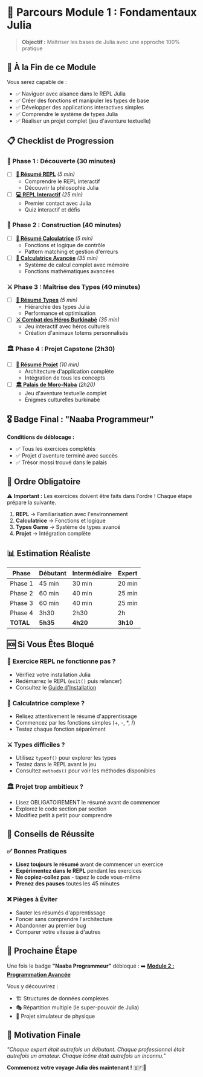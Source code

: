 # 🌟 Parcours Module 1 : Fondamentaux Julia

> **Objectif :** Maîtriser les bases de Julia avec une approche 100% pratique

## 🎯 À la Fin de ce Module

Vous serez capable de :
- ✅ Naviguer avec aisance dans le REPL Julia
- ✅ Créer des fonctions et manipuler les types de base
- ✅ Développer des applications interactives simples
- ✅ Comprendre le système de types Julia
- ✅ Réaliser un projet complet (jeu d'aventure textuelle)

## 📋 Checklist de Progression

### 🚀 Phase 1 : Découverte (30 minutes)
- [ ] **[📖 Résumé REPL](resume_01_repl_basics.md)** *(5 min)*
  - Comprendre le REPL interactif
  - Découvrir la philosophie Julia
- [ ] **[💻 REPL Interactif](exercises/01_repl_basics.jl)** *(25 min)*
  - Premier contact avec Julia
  - Quiz interactif et défis

### 🧮 Phase 2 : Construction (40 minutes)  
- [ ] **[📖 Résumé Calculatrice](resume_02_calculator.md)** *(5 min)*
  - Fonctions et logique de contrôle
  - Pattern matching et gestion d'erreurs
- [ ] **[🧮 Calculatrice Avancée](exercises/02_calculator.jl)** *(35 min)*
  - Système de calcul complet avec mémoire
  - Fonctions mathématiques avancées

### ⚔️ Phase 3 : Maîtrise des Types (40 minutes)
- [ ] **[📖 Résumé Types](resume_03_types_game.md)** *(5 min)*
  - Hiérarchie des types Julia
  - Performance et optimisation
- [ ] **[⚔️ Combat des Héros Burkinabè](exercises/03_types_game.jl)** *(35 min)*
  - Jeu interactif avec héros culturels
  - Création d'animaux totems personnalisés

### 🏛️ Phase 4 : Projet Capstone (2h30)
- [ ] **[📖 Résumé Projet](resume_projet_aventure.md)** *(10 min)*
  - Architecture d'application complète
  - Intégration de tous les concepts
- [ ] **[🏛️ Palais de Moro-Naba](projects/text_adventure.jl)** *(2h20)*
  - Jeu d'aventure textuelle complet
  - Énigmes culturelles burkinabè

## 🎖️ Badge Final : "Naaba Programmeur"

**Conditions de déblocage :**
- ✅ Tous les exercices complétés
- ✅ Projet d'aventure terminé avec succès
- ✅ Trésor mossi trouvé dans le palais

## 🔄 Ordre Obligatoire

⚠️ **Important :** Les exercices doivent être faits dans l'ordre ! Chaque étape prépare la suivante.

1. **REPL** → Familiarisation avec l'environnement
2. **Calculatrice** → Fonctions et logique
3. **Types Game** → Système de types avancé
4. **Projet** → Intégration complète

## 📊 Estimation Réaliste

| Phase | Débutant | Intermédiaire | Expert |
|-------|----------|---------------|--------|
| Phase 1 | 45 min | 30 min | 20 min |
| Phase 2 | 60 min | 40 min | 25 min |
| Phase 3 | 60 min | 40 min | 25 min |
| Phase 4 | 3h30 | 2h30 | 2h |
| **TOTAL** | **5h35** | **4h20** | **3h10** |

## 🆘 Si Vous Êtes Bloqué

### 🐛 **Exercice REPL ne fonctionne pas ?**
- Vérifiez votre installation Julia
- Redémarrez le REPL (`exit()` puis relancer)
- Consultez le [Guide d'Installation](../../resources/guide_pedagogique.md)

### 🧮 **Calculatrice complexe ?**  
- Relisez attentivement le résumé d'apprentissage
- Commencez par les fonctions simples (+, -, *, /)
- Testez chaque fonction séparément

### ⚔️ **Types difficiles ?**
- Utilisez `typeof()` pour explorer les types
- Testez dans le REPL avant le jeu
- Consultez `methods()` pour voir les méthodes disponibles

### 🏛️ **Projet trop ambitieux ?**
- Lisez OBLIGATOIREMENT le résumé avant de commencer
- Explorez le code section par section
- Modifiez petit à petit pour comprendre

## 🎯 Conseils de Réussite

### ✅ **Bonnes Pratiques**
- **Lisez toujours le résumé** avant de commencer un exercice
- **Expérimentez dans le REPL** pendant les exercices
- **Ne copiez-collez pas** - tapez le code vous-même
- **Prenez des pauses** toutes les 45 minutes

### ❌ **Pièges à Éviter**
- Sauter les résumés d'apprentissage
- Foncer sans comprendre l'architecture
- Abandonner au premier bug
- Comparer votre vitesse à d'autres

## 🚀 Prochaine Étape

Une fois le badge **"Naaba Programmeur"** débloqué :
➡️ **[Module 2 : Programmation Avancée](../module2-advanced/)**

Vous y découvrirez :
- 🏗️ Structures de données complexes
- 🎭 Répartition multiple (le super-pouvoir de Julia)
- 🌌 Projet simulateur de physique

## 💬 **Motivation Finale**

*"Chaque expert était autrefois un débutant. Chaque professionnel était autrefois un amateur. Chaque icône était autrefois un inconnu."* 

**Commencez votre voyage Julia dès maintenant !** 🇧🇫🚀